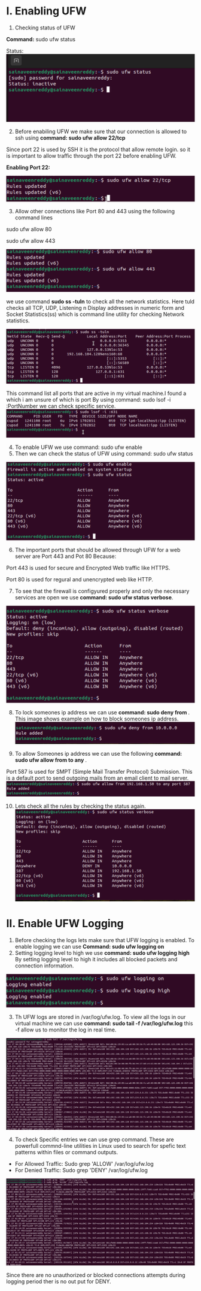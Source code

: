 # I. Enabling UFW 

1. Checking status of UFW

**Command:**
sudo ufw status

Status: 
![status:inactive](./Images%20UFW/sudo%20ufw%20status.png)

2. Before enabiling UFW we make sure that our connection is allowed to ssh using **command: sudo ufw allow 22/tcp**

Since port 22 is used by SSH it is the protocol that allow remote login. so it is important to allow traffic through the port 22 before enabling UFW.

**Enabling Port 22:**

![Port 22](./Images%20UFW/sudo%20ufw%20allow%2022:tcp.png)

3. Allow other connections like Port 80 and 443 using the following command lines

sudo ufw allow 80

sudo ufw allow 443

![Port 80, Port 443](./Images%20UFW/sudo%20ufw%20allow.png)

we use command **sudo ss -tuln** to check all the network statistics. Here tuld checks all TCP, UDP, Listening n Display addresses in numeric form and Socket Statistics(ss) which is command line utility for checking Network statistics.

![sudo ss -tuln](./Images%20UFW/sudo%20ss%20-tuln.png)

This command list all ports that are active in my virtual machine.I found a which i am unsure of which is port 
By using command: sudo lsof -i :PortNumber we can check specific service.
![sudo lsof -i :portnumber](./Images%20UFW/sudo%20lsof%20-i%20:631.png)

4. To enable UFW we use command: sudo ufw enable
5. Then we can check the status of UFW using command: sudo ufw status

![Ufw enable and Status](./Images%20UFW/sudo%20ufw%20enable.png)

6. The important ports that should be allowed through UFW for a web server are Port 443 and Pot 80 Because:

Port 443 is used for secure and Encrypted Web traffic like HTTPS.

Port 80 is used for regural and unencrypted web like HTTP.

7. To see that the firewall is configyured properly and only the necessary services are open we use **command: sudo ufw status verbose**. 

![sudo ufw status verbose](./Images%20UFW/sudo%20ufw%20status%20verbose.png)

8. To lock someones ip address we can use **command: sudo deny from <ip address>**.
This image shows example on how to block someones ip address.
![sudo ufw deny](./Images%20UFW/sudo%20ufw%20deny%20from%2010.0.0.0.png)

9. To allow Someones ip address we can use the following **command: sudo ufw allow from <ip address> to any <port no>**.

Port 587 is used for SMPT (Simple Mail Transfer Protocol) Submission. This is a default port to send outgoing mails from an email client to mail server.
![sudo ufw allow](./Images%20UFW/sudo%20ufw%20allow%20from%20192.168.1.50%20to%20any%20port%20587.png)

10. Lets check all the rules by checking the status again.
![sudo ufw status verbose](./Images%20UFW/sudo%20ufw%20status%20verbose%2010.png)

# II. Enable UFW Logging 

1. Before checking the logs lets make sure that UFW logging is enabled. To enable logging we can use **Command: sudo ufw logging on** 
2. Setting logging level to high we use **command: sudo ufw logging high** 
By setting logging level to high it includes all blocked packets and connection information.

![sudo ufw logging on](./Images%20UFW/sudo%20ufw%20logging.png)

3. Th UFW logs are stored in /var/log/ufw.log. To view all the logs in our virtual machine we can use **command: sudo tail -f /var/log/ufw.log** this -f allow us to monitor the log in real time.

![Sudo tail -f](./Images%20UFW/sudo%20tail%20-f%20:var:log:ufw.log.png)

4. To check Specific entries we can use grep command. These are powerfull commnd-line utilities in Linux used to search for spefic text patterns within files or command outputs.

- For Allowed Traffic: Sudo grep 'ALLOW' /var/log/ufw.log
- For Denied Traffic: Sudo grep 'DENY' /var/log/ufw.log

![sudo grep](./Images%20UFW/sudo%20grep%20'DENY'%20DENY'%20:var:log:ufw.log.png)

Since there are no unauthorized or blocked connections attempts during logging period ther is no out put for DENY.